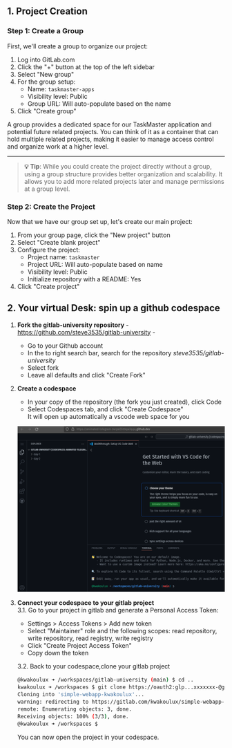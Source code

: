 ## 1. Project Creation
### Step 1: Create a Group
First, we'll create a group to organize our project:

1. Log into GitLab.com
2. Click the "+" button at the top of the left sidebar
3. Select "New group"
4. For the group setup:
   - Name: `taskmaster-apps`
   - Visibility level: Public
   - Group URL: Will auto-populate based on the name
5. Click "Create group"

A group provides a dedicated space for our TaskMaster application and potential future related projects. You can think of it as a container that can hold multiple related projects, making it easier to manage access control and organize work at a higher level.

---

> **💡 Tip**: While you could create the project directly without a group, using a group structure provides better organization and scalability. It allows you to add more related projects later and manage permissions at a group level.

### Step 2: Create the Project

Now that we have our group set up, let's create our main project:

1. From your group page, click the "New project" button
2. Select "Create blank project"
3. Configure the project:
   - Project name: `taskmaster`
   - Project URL: Will auto-populate based on name
   - Visibility level: Public 
   - Initialize repository with a README: Yes
4. Click "Create project"


## 2. Your virtual Desk: spin up a github codespace
1. **Fork the gitlab-university repository** - https://github.com/steve3535/gitlab-university -
   * Go to your Github account
   * In the to right search bar, search for the repository *steve3535/gitlab-university*
   * Select fork
   * Leave all defaults and click "Create Fork"
2. **Create a codespace**
   * In your copy of the repository (the fork you just created), click Code
   * Select Codespaces tab, and click "Create Codespace"  
   It will open up automatically a vscode web space for you <br />

   ![sample](sample-codespace.png)   

3. **Connect your codespace to your gitlab project**  
   3.1. Go to your project in gitlab and generate a Personal Access Token:
     * Settings > Access Tokens > Add new token
     * Select "Maintainer" role and the following scopes: read repository, write repository, read registry, write registry
     * Click "Create Project Access Token"
     * Copy down the token  
   
   3.2. Back to your codespace,clone your gitlab project
     ```bash
     @kwakoulux ➜ /workspaces/gitlab-university (main) $ cd ..
     kwakoulux ➜ /workspaces $ git clone https://oauth2:glp...xxxxxxx-@gitlab.com/kwakoulux/simple-webapp-kwakoulux
     Cloning into 'simple-webapp-kwakoulux'...
     warning: redirecting to https://gitlab.com/kwakoulux/simple-webapp-kwakoulux.git/
     remote: Enumerating objects: 3, done.
     Receiving objects: 100% (3/3), done.
     @kwakoulux ➜ /workspaces $
     ```   
   You can now open the project in your codespace.  
 
